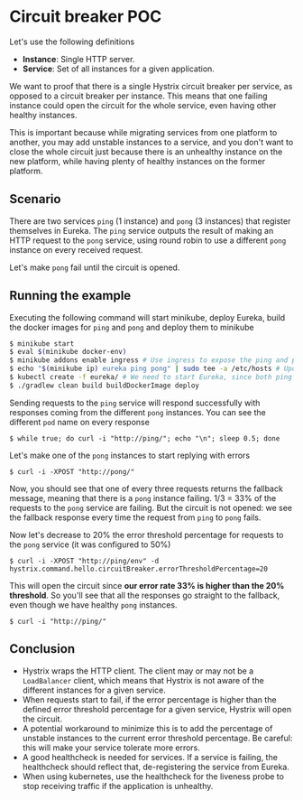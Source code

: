 # Circuit breaker POC
Let's use the following definitions

- **Instance**: Single HTTP server.
- **Service**: Set of all instances for a given application.
 
We want to proof that there is a single Hystrix circuit breaker per service, as opposed to a circuit breaker per instance.
This means that one failing instance could open the circuit for the whole service, even having other healthy instances.

This is important because while migrating services from one platform to another, you may add unstable instances to a service, and you don't want to close the whole circuit just because there is an unhealthy instance on the new platform, while having plenty of healthy instances on the former platform.  

## Scenario
There are two services `ping` (1 instance) and `pong` (3 instances) that register themselves in Eureka.
The `ping` service outputs the result of making an HTTP request to the `pong` service, using round robin to use a different `pong` instance on every received request.

Let's make `pong` fail until the circuit is opened.

## Running the example
Executing the following command will start minikube, deploy Eureka, build the docker images for `ping` and `pong` and deploy them to minikube 
```bash
$ minikube start
$ eval $(minikube docker-env)
$ minikube addons enable ingress # Use ingress to expose the ping and pong services for testing and debugging
$ echo "$(minikube ip) eureka ping pong" | sudo tee -a /etc/hosts # Update /etc/hosts to add minikube IP pointing to our services 
$ kubectl create -f eureka/ # We need to start Eureka, since both ping and pong will use it
$ ./gradlew clean build buildDockerImage deploy
```

Sending requests to the `ping` service will respond successfully with responses coming from the different `pong` instances.
You can see the different `pod` name on every response
```
$ while true; do curl -i "http://ping/"; echo "\n"; sleep 0.5; done
```

Let's make one of the `pong` instances to start replying with errors
```
$ curl -i -XPOST "http://pong/"
```

Now, you should see that one of every three requests returns the fallback message, meaning that there is a `pong` instance failing.
1/3 = 33% of the requests to the `pong` service are failing.
But the circuit is not opened: we see the fallback response every time the request from `ping` to `pong` fails.

Now let's decrease to 20% the error threshold percentage for requests to the `pong` service (it was configured to 50%)
```
$ curl -i -XPOST "http://ping/env" -d hystrix.command.hello.circuitBreaker.errorThresholdPercentage=20
```

This will open the circuit since **our error rate 33% is higher than the 20% threshold**. So you'll see that all the responses go straight to the fallback, even though we have healthy `pong` instances.
```
$ curl -i "http://ping/"
```

## Conclusion
- Hystrix wraps the HTTP client. The client may or may not be a `LoadBalancer` client, which means that Hystrix is not aware of the different instances for a given service.
- When requests start to fail, if the error percentage is higher than the defined error threshold percentage for a given service, Hystrix will open the circuit.
- A potential workaround to minimize this is to add the percentage of unstable instances to the current error threshold percentage. Be careful: this will make your service tolerate more errors.
- A good healthcheck is needed for services. If a service is failing, the healthcheck should reflect that, de-registering the service from Eureka.
- When using kubernetes, use the healthcheck for the liveness probe to stop receiving traffic if the application is unhealthy.
